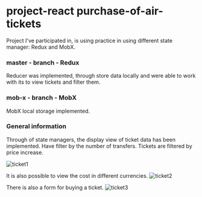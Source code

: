# project-react purchase-of-air-tickets

Project I've participated in, is using practice in using different state manager: Redux and MobX.

### master - branch - Redux

Reducer was implemented, through store data locally and were able to work with its to view tickets and filter them.

### mob-x - branch - MobX

MobX local storage implemented.

### General information

Through of state managers, the display view of ticket data has been implemented. 
Have filter by the number of transfers. Tickets are filtered by price increase. 

![ticket1](https://user-images.githubusercontent.com/58369971/111044405-2b621e00-8451-11eb-8051-ad4c4bfd8da5.png)

It is also possible to view the cost in different currencies.
![ticket2](https://user-images.githubusercontent.com/58369971/111044892-f1dee200-8453-11eb-8fcf-7d5eeea5ee20.png)

There is also a form for buying a ticket.
![ticket3](https://user-images.githubusercontent.com/58369971/111044907-fd320d80-8453-11eb-89d9-5981dad77741.png)
